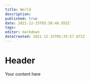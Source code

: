 ```yaml
---
title: World
description: 
published: true
date: 2021-12-15T05:50:48.955Z
tags: 
editor: markdown
dateCreated: 2021-12-15T05:35:57.872Z
---
```


# Header
Your content here